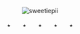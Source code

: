 <p align="center"> <img src="https://komarev.com/ghpvc/?username=sweetiepii&label=！&color=909090&style=flat" alt="sweetiepii" /> </p>
<p align="center"> ⭑　　⭑　　⭑　　⭑　　⭑
